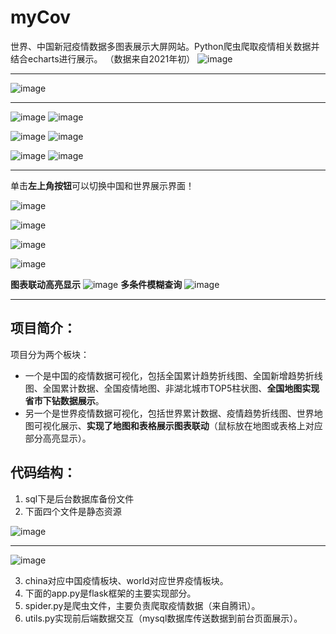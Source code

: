 # myCov
世界、中国新冠疫情数据多图表展示大屏网站。Python爬虫爬取疫情相关数据并结合echarts进行展示。
（数据来自2021年初）
![image](https://user-images.githubusercontent.com/72775628/160058507-c152bc45-6b50-4041-a1ab-17f2201f0ead.png)




---


![image](https://user-images.githubusercontent.com/72775628/160058544-3dc23d5c-d8c2-4023-bb13-2507515231ca.png)


---



![image](https://user-images.githubusercontent.com/72775628/160058576-49431f53-6c85-4e73-a46f-c698b9c43b88.png)
![image](https://user-images.githubusercontent.com/72775628/160058589-379e18b0-84fd-4c17-b29f-b6acb96d935b.png)

![image](https://user-images.githubusercontent.com/72775628/160058617-e7235947-e492-4010-bbeb-3a3eaeb996bd.png)
![image](https://user-images.githubusercontent.com/72775628/160058648-b24f7cbe-d636-4bcf-91d3-e4c90cd517c1.png)

![image](https://user-images.githubusercontent.com/72775628/160058672-011a8604-6c17-4fd7-8ec2-c5ebb0a17959.png)
![image](https://user-images.githubusercontent.com/72775628/160058684-4898f053-954c-4cef-a017-a3a5bf1cf916.png)



----

单击**左上角按钮**可以切换中国和世界展示界面！

![image](https://user-images.githubusercontent.com/72775628/160058703-c36421c5-f631-40be-a25c-b19c6b29cc34.png)

![image](https://user-images.githubusercontent.com/72775628/160058730-a60b7a74-2990-4b71-b28c-8420656335be.png)

![image](https://user-images.githubusercontent.com/72775628/160058754-1105ce34-03a3-40be-af06-103c7b292dfc.png)

![image](https://user-images.githubusercontent.com/72775628/160058773-acbb1828-8e18-45b1-982e-874d61bb7c7c.png)

**图表联动高亮显示**
![image](https://user-images.githubusercontent.com/72775628/160059019-a0417fc5-f530-4ed6-89f3-68659cde473d.png)
**多条件模糊查询**
![image](https://user-images.githubusercontent.com/72775628/160059098-3bb02fca-0ed7-4dcf-9b28-1c823cd8ee3b.png)

-----



## 项目简介：

项目分为两个板块：

- 一个是中国的疫情数据可视化，包括全国累计趋势折线图、全国新增趋势折线图、全国累计数据、全国疫情地图、非湖北城市TOP5柱状图、**全国地图实现省市下钻数据展示**。
- 另一个是世界疫情数据可视化，包括世界累计数据、疫情趋势折线图、世界地图可视化展示、**实现了地图和表格展示图表联动**（鼠标放在地图或表格上对应部分高亮显示）。

## 代码结构：

1. sql下是后台数据库备份文件
2. 下面四个文件是静态资源

![image](https://user-images.githubusercontent.com/72775628/160058816-e3901262-e967-49b3-af80-2fd824c3a90e.png)

---
![image](https://user-images.githubusercontent.com/72775628/160058827-f152b346-757d-4fa7-904a-3bc02171d46c.png)

3. china对应中国疫情板块、world对应世界疫情板块。
4. 下面的app.py是flask框架的主要实现部分。
5. spider.py是爬虫文件，主要负责爬取疫情数据（来自腾讯）。
6. utils.py实现前后端数据交互（mysql数据库传送数据到前台页面展示）。



